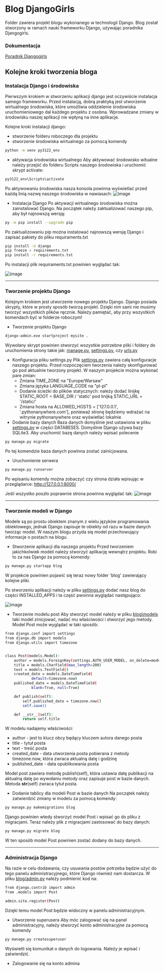 # Blog DjangoGirls

Folder zawiera projekt blogu wykonanego w technologii Django. Blog został stworzony w ramach nauki frameworku Django, używając poradnika Djangogirls. 

### Dokumentacja 

[Poradnik Djangogirls](https://tutorial.djangogirls.org/pl/) 

## Kolejne kroki tworzenia bloga

### Instalacja Django i środowiska

Pierwszym krokiem w stworzeniu aplikacji django jest oczywiście instalacja samego frameworku. Przed instalacją, dobrą praktyką jest utworzenie wirtualnego środowiska, które umożliwia oddzielenie środowiska uruchomieniowego dal każdego projektu z osobna. Wprowadzane zmiany w środowisku naszej aplikacji nie wpłyną na inne aplikacje. 

Kolejne kroki instalacji django:
- stworzenie folderu roboczego dla projektu
- stworzenie środowiska wirtualnego za pomocą komendy
```bash
python -m venv py3122_env
```
- aktywacja środowiska wirtualnego
Aby aktywować środowisko witualne należy przejść do folderu Scripts naszego środowiska i uruchomić skrypt activate:
```bash
py3122_env\Scripts\activate
```
Po aktywowaniu środowiska nasza konsola powinna wyświetlać przed każdą linią nazwę naszego środowiska w nawiasach:
![image](https://github.com/perzan22/integracja_system-w_informatycznych_labs/assets/100600167/746f61de-df43-496b-8237-d33a49c97118)

- Instalacja Django
Po aktywacji wirtualnego środowiska można zainstalować Django.
Na początek należy zaktualizować naszego pip, aby był najnowszą wersją:
```bash
py -m pip install --upgrade pip
```
Po zaktualizowaniu pip można instalować najnowszą wersję Django i zapisać pakiety do pliku requiraments.txt
```bash
pip install -U django
pip freeze > requirements.txt
pip install -r requirements.txt
```
Po instalacji plik requiraments.txt powinien wyglądać tak:

![image](https://github.com/perzan22/integracja_system-w_informatycznych_labs/assets/100600167/38fcb612-4ea3-476e-81f4-fc037ae5a64b)

---

### Tworzenie projektu Django

Kolejnym krokiem jest utworzenie nowego projektu Django. Django posiada skrypty, które w prosty sposób tworzą projekt. Dzięki nim sami nie musimy tworzyć wszystkich plików ręcznie. Należy pamiętać, aby przy wszystkich komendach być w folderze roboczym!
- Tworzenie projektu Django
```bash
django-admin.exe startproject mysite .
```
Wywołany skrypt powinien stworzyć wszystkie potrzebne pliki i foldery do uruchomienia strony takie jak: [manage.py](./manage.py), [settings.py](./mysite/settings.py), czy [urls.py](./mysite/urls.py)

- Konfiguracja pliku settings.py
Plik [settings.py](./mysite/settings.py) zawiera całą konfiguracje naszego projektu. Przed rozpoczęciem tworzenia należy skonfigurować go pod aktualnie tworzony projekt. W naszym projekcie można wykonać pare zmian:
  - Zmiana TIME_ZONE na "Europe/Warsaw"
  - Zmiana języka LANGUAGE_CODE na "pl-pl"
  - Dodanie ścieżki do plików statycznych: należy dodać linijkę STATIC_ROOT = BASE_DIR / 'static' pod linijką STATIC_URL = '/static/'
  - Zmiana hosta na ALLOWED_HOSTS = ['127.0.0.1', '.pythonanywhere.com'], ponieważ stronę będziemy wdrażać na witrynie pythonanywhere oraz wyświetlać lokalnie
- Dodanie bazy danych
Baza danych domyślnie jest ustawiona w pliku [settings.py](./mysite/settings.py) w części DATABESES. Domyślnie Django używa bazy SQLite3. Aby uruchomić bazę danych należy wpisać polecenie
```bash
py manage.py migrate
```
Po tej komendzie baza danych powinna zostać zainicjowana. 
- Uruchomienie serwera
```bash
py manage.py runserver
```
Po wpisaniu komendy można zobaczyć czy strona działa wpisując w przeglądarce: http://127.0.0.1:8000/

Jeśli wszystko poszło poprawnie strona powinna wyglądać tak:
![image](https://github.com/perzan22/integracja_system-w_informatycznych_labs/assets/100600167/16a8d20b-fb97-4f13-9477-88ba09de8a0f)

---

### Tworzenie modeli w Django

Modele są po prostu obiektem znanym z wielu języków programowania obiektowego, jednak Django zapisuje te obiekty od razu w bazie danych tworząc model. W naszym blogu przyda się model przechowujący informacje o postach na blogu. 

- Stworzenie aplikacji dla naszego projektu
Przed tworzeniem jakichkolwiek modeli należy stworzyć aplikację wewnątrz projektu. Robi to za nas Django za pomocą komendy:
```bash
py manage.py startapp blog
```
W projekcie powinien pojawić się teraz nowy folder 'blog' zawierający kolejne pliki. 

Po stworzeniu aplikacji należy w pliku [settings.py](./mysite/settings.py) dodać nasz blog do części INSTALLED_APPS i ta część pwoinna wyglądać następująco: 

![image](https://github.com/perzan22/integracja_system-w_informatycznych_labs/assets/100600167/fa2b3057-8224-48eb-90b9-d6c6861911d0)

- Tworzenie modelu post
Aby stworzyć model należy w pliku [blog\models](./blog/models.py) taki model zinicjować, nadać mu właściwości i stworzyć jego metody. Model Post może wyglądać w taki sposób:

```bash
from django.conf import settings
from django.db import models
from django.utils import timezone


class Post(models.Model):
    author = models.ForeignKey(settings.AUTH_USER_MODEL, on_delete=models.CASCADE)
    title = models.CharField(max_length=200)
    text = models.TextField()
    created_date = models.DateTimeField(
            default=timezone.now)
    published_date = models.DateTimeField(
            blank=True, null=True)

    def publish(self):
        self.published_date = timezone.now()
        self.save()

    def __str__(self):
        return self.title
```
W modelu nadajemy właściwości:
  - author - jest to klucz obcy będący kluczem autora danego posta
  - title - tytuł posta
  - text - treść posta
  - created_date - data utworzenia posta pobierana z metody timezone.now, która zwraca aktualną datę i godzinę
  - published_date - data opublikowania posta

Model post zawiera metodę publish(self), która ustawia datę publikacji na aktualną datę po wywołaniu metody oraz zapisuje post w bazie danych. Metoda __str__(self) zwraca tytuł posta.

- Dodanie tablicy dla modeli Post w bazie danych
Na początek należy zatwierdzić zmiany w modelu za pomocą komendy:
```bash
py manage.py makemigrations blog
```

Django powinien wtedy stworzyć model Post i wpisać go do pliku z migracjami. Teraz należy plik z migracjami zastosować do bazy danych:
```bash
py manage.py migrate blog
```

W ten sposób model Post powinien zostać dodany do bazy danych. 

---

### Administracja Django

Na razie w celu dodawania, czy usuwania postów potrzeba będzie użyć do tego panelu administracyjnego, które Django również nam dostarcza. W pliku [blog/admin.py](./blog/admin.py) należy podmienić kod na:
```bash
from django.contrib import admin
from .models import Post

admin.site.register(Post)
```

Dzięki temu model Post będzie widoczny w panelu administracyjnym. 

- Utworzenie superusera
Aby móc zalogować się na panel administracyjny, należy stworzyć konto administracyjne za pomocą komendy
```bash
py manage.py createsuperuser
```

Wyświetli się komunikat o danych do logowania. Należy je wpisać i zatwierdzić.

- Zalogowanie się na konto admina



